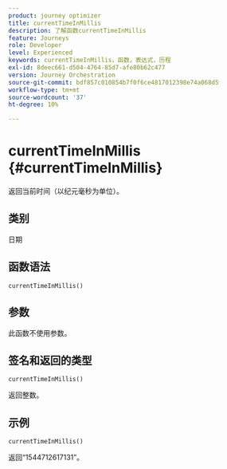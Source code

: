 ```yaml
---
product: journey optimizer
title: currentTimeInMillis
description: 了解函数currentTimeInMillis
feature: Journeys
role: Developer
level: Experienced
keywords: currentTimeInMillis，函数，表达式，历程
exl-id: 8deec661-d504-4764-85d7-afe80b62c477
version: Journey Orchestration
source-git-commit: bdf857c010854b7f0f6ce4817012398e74a068d5
workflow-type: tm+mt
source-wordcount: '37'
ht-degree: 10%

---
```


# currentTimeInMillis {#currentTimeInMillis}

返回当前时间（以纪元毫秒为单位）。

## 类别

日期

## 函数语法

`currentTimeInMillis()`

## 参数

此函数不使用参数。

## 签名和返回的类型

`currentTimeInMillis()`

返回整数。

## 示例

`currentTimeInMillis()`

返回“1544712617131”。
